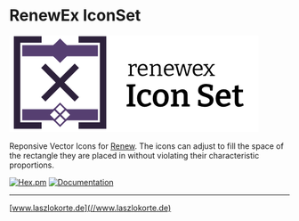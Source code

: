 # RenewEx IconSet

![RenewEx Icon Set](./guides/images/logo.png)

Reponsive Vector Icons for [Renew](http://renew.de/).
The icons can adjust to fill the space of the rectangle they are placed in without violating their characteristic proportions.

[![Hex.pm](https://img.shields.io/hexpm/v/renewex_iconset.svg)](https://hex.pm/packages/renewex_iconset) [![Documentation](https://img.shields.io/badge/documentation-gray)](https://hexdocs.pm/renewex_iconset/)

---

[www.laszlokorte.de](//www.laszlokorte.de)